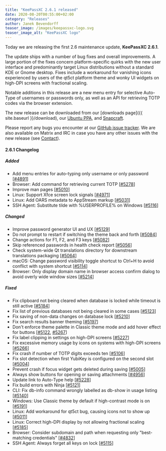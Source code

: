 ```yaml
---
title: "KeePassXC 2.6.1 released"
date: 2020-08-20T00:55:00+02:00
category: "Releases"
author: Janek Bevendorff
teaser_image: /images/keepassxc-logo.svg
teaser_image_alt: "KeePassXC logo"
---
```


Today we are releasing the first 2.6 maintenance update, **KeePassXC 2.6.1**.

The update ships with a number of bug fixes and overall improvements. A large portion of the fixes concern
platform-specific quirks with the new user interface and predominantly target Linux distributions without
a standard KDE or Gnome desktop. Fixes include a workaround for vanishing icons experienced by users of the qt5ct
platform theme and wonky UI widgets on high-DPI screens with fractional scaling.

Notable additions in this release are a new menu entry for selective Auto-Type of usernames or passwords only,
as well as an API for retrieving TOTP codes via the browser extension.

<!--more-->

The new release can be downloaded from our
[downloads page]({{ site.baseurl }}/download), our
[Ubuntu PPA](https://launchpad.net/~phoerious/+archive/ubuntu/keepassxc/),
and [Snapcraft](https://snapcraft.io/keepassxc/).

Please report any bugs you encounter at our [GitHub issue tracker](https://github.com/keepassxreboot/keepassxc/issues).
We are also available on Matrix and IRC in case you have any other issues with the new release
(see [Contact](/team/#contact)).

#### 2.6.1 Changelog

##### Added

- Add menu entries for auto-typing only username or only password [[#4891](https://github.com/keepassxreboot/keepassxc/pull/4891)]
- Browser: Add command for retrieving current TOTP [[#5278](https://github.com/keepassxreboot/keepassxc/pull/5278)]
- Improve man pages [[#5010](https://github.com/keepassxreboot/keepassxc/pull/5010)]
- Linux: Support Xfce screen lock signals [[#4971](https://github.com/keepassxreboot/keepassxc/pull/4971)]
- Linux: Add OARS metadata to AppStream markup [[#5031](https://github.com/keepassxreboot/keepassxc/pull/5031)]
- SSH Agent: Substitute tilde with %USERPROFILE% on Windows [[#5116](https://github.com/keepassxreboot/keepassxc/pull/5116)]

##### Changed

- Improve password generator UI and UX [[#5129](https://github.com/keepassxreboot/keepassxc/pull/5129)]
- Do not prompt to restart if switching the theme back and forth [[#5084](https://github.com/keepassxreboot/keepassxc/pull/5084)]
- Change actions for F1, F2, and F3 keys [[#5082](https://github.com/keepassxreboot/keepassxc/pull/5082)]
- Skip referenced passwords in health check report [[#5056](https://github.com/keepassxreboot/keepassxc/pull/5056)]
- Check system-wide Qt translations directory for downstream translations packaging [[#5064](https://github.com/keepassxreboot/keepassxc/pull/5064)]
- macOS: Change password visibility toggle shortcut to Ctrl+H to avoid conflict with system shortcut [[#5114](https://github.com/keepassxreboot/keepassxc/pull/5114)]
- Browser: Only display domain name in browser access confirm dialog to avoid overly wide window sizes [[#5214](https://github.com/keepassxreboot/keepassxc/pull/5214)]

##### Fixed

- Fix clipboard not being cleared when database is locked while timeout is still active [[#5184](https://github.com/keepassxreboot/keepassxc/pull/5184)]
- Fix list of previous databases not being cleared in some cases [[#5123](https://github.com/keepassxreboot/keepassxc/pull/5123)]
- Fix saving of non-data changes on database lock [[#5210](https://github.com/keepassxreboot/keepassxc/pull/5210)]
- Fix search results banner theming [[#5197](https://github.com/keepassxreboot/keepassxc/pull/5197)]
- Don't enforce theme palette in Classic theme mode and add hover effect for buttons [[#5122](https://github.com/keepassxreboot/keepassxc/pull/5122), [#5267](https://github.com/keepassxreboot/keepassxc/pull/5267)]
- Fix label clipping in settings on high-DPI screens [[#5227](https://github.com/keepassxreboot/keepassxc/pull/5227)]
- Fix excessive memory usage by icons on systems with high-DPI screens [[#5266](https://github.com/keepassxreboot/keepassxc/pull/5266)]
- Fix crash if number of TOTP digits exceeds ten [[#5106](https://github.com/keepassxreboot/keepassxc/pull/5106)]
- Fix slot detection when first YubiKey is configured on the second slot [[#5004](https://github.com/keepassxreboot/keepassxc/pull/5004)]
- Prevent crash if focus widget gets deleted during saving [[#5005](https://github.com/keepassxreboot/keepassxc/pull/5005)]
- Always show buttons for opening or saving attachments [[#4956](https://github.com/keepassxreboot/keepassxc/pull/4956)]
- Update link to Auto-Type help [[#5228](https://github.com/keepassxreboot/keepassxc/pull/5228)]
- Fix build errors with Ninja [[#5121](https://github.com/keepassxreboot/keepassxc/pull/5121)]
- CLI: Fix db-info command wrongly labelled as db-show in usage listing [[#5140](https://github.com/keepassxreboot/keepassxc/pull/5140)]
- Windows: Use Classic theme by default if high-contrast mode is on [[#5191](https://github.com/keepassxreboot/keepassxc/pull/5191)]
- Linux: Add workaround for qt5ct bug, causing icons not to show up [[#5011](https://github.com/keepassxreboot/keepassxc/pull/5011)]
- Linux: Correct high-DPI display by not allowing fractional scaling [[#5185](https://github.com/keepassxreboot/keepassxc/pull/5185)]
- Browser: Consider subdomain and path when requesting only "best-matching credentials" [[#4832](https://github.com/keepassxreboot/keepassxc/pull/4832)]
- SSH Agent: Always forget all keys on lock [[#5115](https://github.com/keepassxreboot/keepassxc/pull/5115)]
